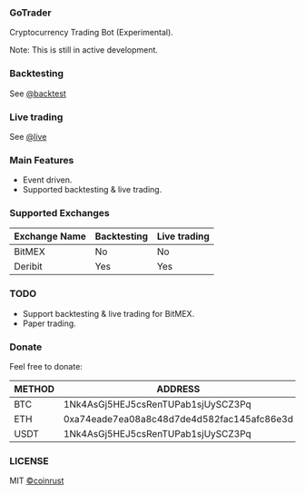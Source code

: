 ### GoTrader
Cryptocurrency Trading Bot (Experimental).
 
Note: This is still in active development.

### Backtesting
See [@backtest](https://github.com/coinrust/gotrader/blob/master/examples/backtest/main.go)

### Live trading
See [@live](https://github.com/coinrust/gotrader/blob/master/examples/live/main.go)

### Main Features
* Event driven.
* Supported backtesting & live trading.

### Supported Exchanges
| Exchange Name | Backtesting       | Live trading      |
| ------------- |------------------ | ----------------- |
| BitMEX        | No                | No                |
| Deribit       | Yes               | Yes               |

### TODO
* Support backtesting & live trading for BitMEX.
* Paper trading.

### Donate

Feel free to donate:

| METHOD  | ADDRESS                                     |
|-------- |-------------------------------------------- |
| BTC     | 1Nk4AsGj5HEJ5csRenTUPab1sjUySCZ3Pq          |
| ETH     | 0xa74eade7ea08a8c48d7de4d582fac145afc86e3d  |
| USDT    | 1Nk4AsGj5HEJ5csRenTUPab1sjUySCZ3Pq          |

### LICENSE
MIT [©coinrust](https://github.com/coinrust)